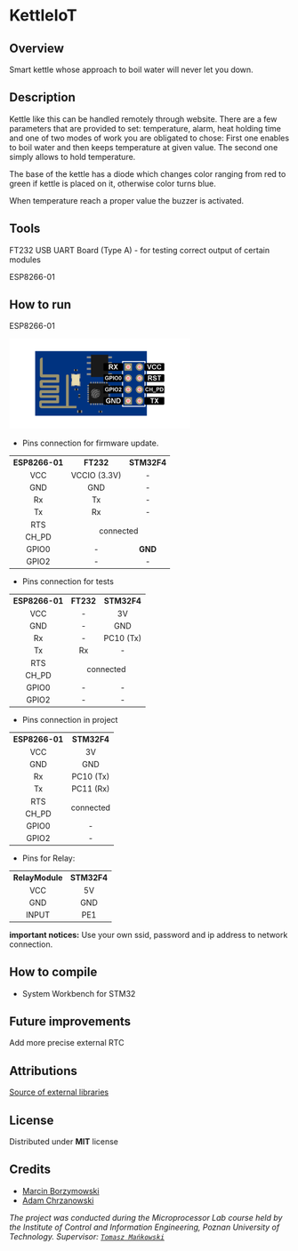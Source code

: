 # KettleIoT
## Overview
Smart kettle whose approach to boil water will never let you down.
## Description
Kettle like this can be handled remotely through website. There are a few parameters that are provided to set: temperature, alarm, heat holding time and one of two modes of work you are obligated to chose:
First one enables to boil water and then keeps temperature at given value. The second one simply allows to hold temperature.

The base of the kettle has a diode which changes color ranging from red to green if kettle is placed on it, otherwise color turns blue.

When temperature reach a proper value the buzzer is activated.
## Tools

FT232 USB UART Board (Type A) - for testing correct output of certain modules

ESP8266-01



## How to run

ESP8266-01

<img src="readme-images/ESP8266_pinout.png" width="325"/>

- Pins connection for firmware update.

<table>
  <tr align="center">
    <th>ESP8266-01</th>
    <th>FT232</th>
    <th>STM32F4</th>
  </tr>
  <tr align="center">
    <td>VCC</td>
    <td>VCCIO (3.3V)</td>
    <td>-</td>
  </tr>
  <tr align="center">
    <td>GND</td>
    <td>GND</td>
    <td>-</td>
  </tr>
  <tr align="center">
    <td>Rx</td>
    <td>Tx</td>
    <td>-</td>
  </tr>
  <tr align="center">
    <td>Tx</td>
    <td>Rx</td>
    <td>-</td>
  </tr>
  <tr align="center">
    <td>RTS</td>
     <td rowspan="2" colspan="2">connected</td>
  </tr>
  <tr align="center">
    <td>CH_PD</td>
  </tr>
  <tr align="center">
    <td>GPIO0</td>
    <td>-</td>
    <td><b>GND</b></td>
  </tr>
  <tr align="center">
    <td>GPIO2</td>
    <td>-</td>
    <td>-</td>
  </tr>
</table>

- Pins connection for tests

<table>
  <tr align="center">
    <th>ESP8266-01</th>
    <th>FT232</th>
    <th>STM32F4</th>
  </tr>
  <tr align="center">
    <td>VCC</td>
    <td>-</td>
    <td>3V</td>
  </tr>
  <tr align="center">
    <td>GND</td>
    <td>-</td>
    <td>GND</td>
  </tr>
  <tr align="center">
    <td>Rx</td>
    <td>-</td>
    <td>PC10 (Tx)</td>
  </tr>
  <tr align="center">
    <td>Tx</td>
    <td>Rx</td>
    <td>-</td>
  </tr>
  <tr align="center">
    <td>RTS</td>
    <td rowspan="2" colspan="2">connected</td>
  </tr>
  <tr align="center">
    <td>CH_PD</td>
  </tr>
  <tr align="center">
    <td>GPIO0</td>
    <td>-</td>
    <td>-</td>
  </tr>
  <tr align="center">
    <td>GPIO2</td>
    <td>-</td>
    <td>-</td>
  </tr>
</table>

- Pins connection in project

<table>
  <tr align="center">
    <th>ESP8266-01</th>
    <th>STM32F4</th>
  </tr>
  <tr align="center">
    <td>VCC</td>
    <td>3V</td>
  </tr>
  <tr align="center">
    <td>GND</td>
    <td>GND</td>
  </tr>
  <tr align="center">
    <td>Rx</td>
    <td>PC10 (Tx)</td>
  </tr>
  <tr align="center">
    <td>Tx</td>
    <td>PC11 (Rx)</td>
  </tr>
  <tr align="center">
    <td>RTS</td>
    <td rowspan="2">connected</td>
  </tr>
  <tr align="center">
    <td>CH_PD</td>
  </tr>
  <tr align="center">
    <td>GPIO0</td>
    <td>-</td>
  </tr>
  <tr align="center">
    <td>GPIO2</td>
    <td>-</td>
  </tr>
</table>

- Pins for Relay:
<table>
 <tr align="center">
    <th>RelayModule</th>
    <th>STM32F4</th>
 </tr>
 <tr align="center">
    <td>VCC</td>
    <td>5V</td>
  </tr>
  <tr align="center">
    <td>GND</td>
    <td>GND</td>
  </tr>
  <tr align="center">
    <td>INPUT</td>
    <td>PE1</td>
  </tr>
</table>

<b>important notices:</b>
Use your own ssid, password and ip address to network connection.


## How to compile
- System Workbench for STM32
## Future improvements
Add more precise external RTC
## Attributions
[Source of external libraries](https://github.com/MaJerle/stm32fxxx_hal_libraries)
## License
Distributed under **MIT** license
## Credits

- [Marcin Borzymowski](https://github.com/BMarcin) 
- [Adam Chrzanowski](https://github.com/chradam)

*The project was conducted during the Microprocessor Lab course held by the Institute of Control and Information Engineering, Poznan University of Technology.
Supervisor: [`Tomasz Mańkowski`](https://github.com/Tomasz-Mankowski)*
